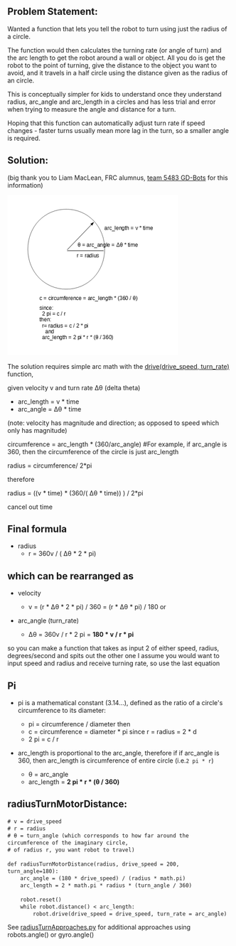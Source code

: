 ## Problem Statement: 

Wanted a function that lets you tell the robot to turn using just the radius of a circle.

The function would then calculates the turning rate (or angle of turn) and the arc length to get the robot around 
a wall or object.  All you do is get the robot to the point of turning, give the distance to 
the object you want to avoid, and it travels in a half circle using the distance given as the radius of an circle.

This is conceptually simpler for kids to understand once they understand radius, arc_angle and arc_length in a circles 
and has less trial and error when trying to measure the angle and distance for a turn.

Hoping that this function can automatically adjust turn rate if speed changes - faster turns usually mean more lag in the
turn, so a smaller angle is required.

## Solution:
(big thank you to Liam MacLean, FRC alumnus, [team 5483 GD-Bots](https://github.com/Team-5483) for this information)

![image](circleArcMath.jpg)

The solution requires simple arc math with the [drive(drive_speed, turn_rate)](https://pybricks.github.io/ev3-micropython/robotics.html#pybricks.robotics.DriveBase.drive) function,

given velocity v and turn rate Δθ (delta theta)
  * arc_length = v * time
  * arc_angle = Δθ * time

(note: velocity has magnitude and direction; as opposed to speed which only has magnitude)

circumference = arc_length * (360/arc_angle)  #For example, if arc_angle is 360, then the circumference of the circle is just arc_length

radius = circumference/ 2*pi

therefore

radius = ((v * time) * (360/( Δθ * time)) ) / 2*pi

cancel out time

## Final formula
  * radius
    * r = 360v / ( Δθ * 2 * pi)

## which can be rearranged as

  * velocity
    * v = (r *  Δθ * 2 * pi) / 360 = (r *  Δθ * pi) / 180
or

  * arc_angle (turn_rate)
    * Δθ = 360v / r * 2 pi = **180 * v / r * pi**

so you can make a function that takes as input 2 of either speed, radius, degrees/second and spits out the other one
I assume you would want to input speed and radius and receive turning rate, so use the last equation

## Pi
  *  pi is a mathematical constant (3.14...), defined as the ratio of a circle's circumference to its diameter:
     * pi = circumference / diameter 
     then
     * c = circumference = diameter * pi
     since r = radius = 2 * d
     * 2 pi = c / r

  * arc_length is proportional to the arc_angle, therefore if if arc_angle is 360, then arc_length is 
    circumference of entire circle (i.e.`2 pi * r`)
    * θ = arc_angle
    * arc_length = **2 pi * r * (θ / 360)**
  
## radiusTurnMotorDistance:

```
# v = drive_speed
# r = radius
# θ = turn_angle (which corresponds to how far around the circumference of the imaginary circle, 
# of radius r, you want robot to travel)

def radiusTurnMotorDistance(radius, drive_speed = 200, turn_angle=180):
    arc_angle = (180 * drive_speed) / (radius * math.pi)
    arc_length = 2 * math.pi * radius * (turn_angle / 360)

    robot.reset()      
    while robot.distance() < arc_length:
        robot.drive(drive_speed = drive_speed, turn_rate = arc_angle)
```

See [radiusTurnApproaches.py](/programs/radiusTurnApproaches.py) for additional approaches using robots.angle() or gyro.angle()

